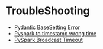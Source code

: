 # TroubleShooting

- [Pydantic BaseSetting Error](/contents/2023-11/2023-11-03.md)
- [Pyspark to timestamp wrong time](/contents/2023-11/2023-11-06.md)
- [PySpark Broadcast Timeout](/contents/2023-11/2023-11-21.md)
